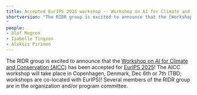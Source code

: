 ```yaml
---
title: Accepted EurIPS 2025 workshop -- Workshop on AI for Climate and Conservation
shortversion: "The RIDR group is excited to announce that the [Workshop on AI for Climate and Conservation (AICC)](https://sites.google.com/g.harvard.edu/aicceurips) has been accepted for [EurIPS 2025](https://eurips.cc/workshops/)! The AICC workshop will take place in Copenhagen, Denmark, Dec 6th or 7th (TBD; workshops are co-located with EurIPS)! Several members of the RIDR group are in the organization and/or program committee.
"
people:
- Olof Mogren
- Isabelle Tingzon
- Aleksis Pirinen
---
```


The RIDR group is excited to announce that the [Workshop on AI for Climate and Conservation (AICC)](https://sites.google.com/g.harvard.edu/aicceurips) has been accepted for [EurIPS 2025](https://eurips.cc/workshops/)! The AICC workshop will take place in Copenhagen, Denmark, Dec 6th
or 7th (TBD; workshops are co-located with EurIPS)! Several members of the RIDR group are in the organization and/or program committee.
